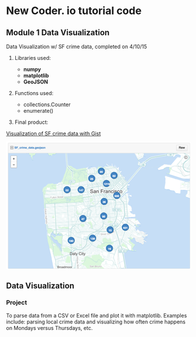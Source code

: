# New Coder. io tutorial code

## Module 1 Data Visualization

Data Visualization w/ SF crime data, completed on 4/10/15

1. Libraries used:
	* **numpy**
	* **matplotlib**
	* **GeoJSON**

2. Functions used:
	* collections.Counter
	* enumerate()


3. Final product: 

[Visualization of SF crime data with Gist](https://gist.github.com/yanniey/f3838b10c2ea6b4836be)

![SF crime map 2003](https://github.com/yanniey/DataVisualization_Python/blob/master/graph.png?raw=true "SF crime data 2003")



## Data Visualization

### Project
To parse data from a CSV or Excel file and plot it with matplotlib. Examples include: parsing local crime data and visualizing how often crime happens on Mondays versus Thursdays, etc.

